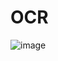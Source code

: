 # OCR
![image](https://user-images.githubusercontent.com/62868878/114284817-31f3ad80-9a70-11eb-93b5-30bf96f724ba.png)
